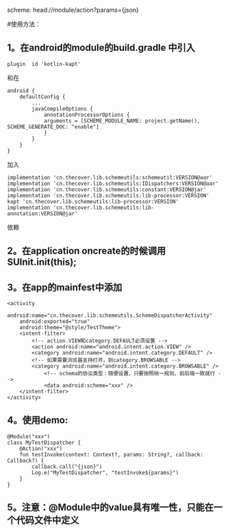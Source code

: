 scheme: head://module/action?params={json}

#使用方法：
## 1。在android的module的build.gradle 中引入
````
plugin  id 'kotlin-kapt'
````
和在
````
android {
    defaultConfig {
        ...
        javaCompileOptions {
            annotationProcessorOptions {
            arguments = [SCHEME_MODULE_NAME: project.getName(), SCHEME_GENERATE_DOC: "enable"]
            }
        }
    }
}
````

加入
````
implementation 'cn.thecover.lib.schemeutils:schemeutil:VERSION@aar'
implementation 'cn.thecover.lib.schemeutils:IDispatchers:VERSION@aar'
implementation 'cn.thecover.lib.schemeutils:constant:VERSION@jar'
implementation 'cn.thecover.lib.schemeutils:lib-processor:VERSION'
kapt 'cn.thecover.lib.schemeutils:lib-processor:VERSION'
implementation 'cn.thecover.lib.schemeutils:lib-annotation:VERSION@jar'
````
依赖

## 2。在application oncreate的时候调用SUInit.init(this);

## 3。在app的mainfest中添加
````
<activity
    android:name="cn.thecover.lib.schemeutils.SchemeDispatcherActivity"
    android:exported="true"
    android:theme="@style/TestTheme">
    <intent-filter>
        <!-- action.VIEW和category.DEFAULT必须设置 -->
        <action android:name="android.intent.action.VIEW" />
        <category android:name="android.intent.category.DEFAULT" />
        <!-- 如果需要浏览器支持打开，则category.BROWSABLE -->
        <category android:name="android.intent.category.BROWSABLE" />
            <!-- schema的协议类型：随便设置，只要按照统一规则，前后端一致就行 -->
            <data android:scheme="xxx" />
    </intent-filter>
</activity>
````
## 4。使用demo:
````
@Module("xxx")
class MyTestDispatcher {
    @Action("xxx")
    fun testInvoke(context: Context?, params: String?, callback: Callback?) {
        callback.call("{json}")
        Log.e("MyTestDispatcher", "testInvoke${params}")
    }
}
````

## 5。注意：@Module中的value具有唯一性，只能在一个代码文件中定义




